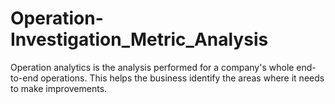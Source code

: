 # Operation-Investigation_Metric_Analysis
Operation analytics is the analysis performed for a company's whole end-to-end operations. This helps the business identify the areas where it needs to make improvements.
